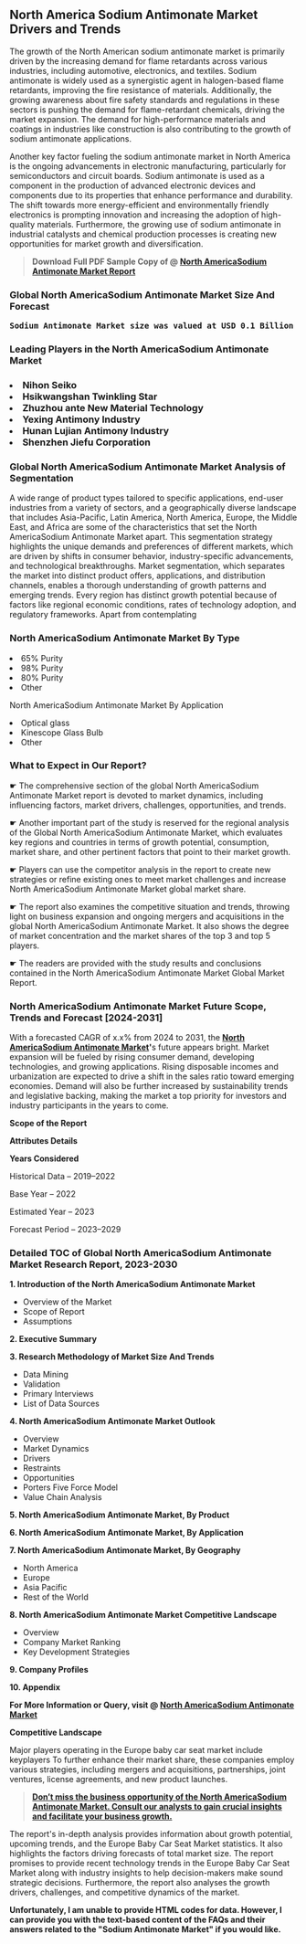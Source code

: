 <p> <h2>North America Sodium Antimonate Market Drivers and Trends</h2><p>The growth of the North American sodium antimonate market is primarily driven by the increasing demand for flame retardants across various industries, including automotive, electronics, and textiles. Sodium antimonate is widely used as a synergistic agent in halogen-based flame retardants, improving the fire resistance of materials. Additionally, the growing awareness about fire safety standards and regulations in these sectors is pushing the demand for flame-retardant chemicals, driving the market expansion. The demand for high-performance materials and coatings in industries like construction is also contributing to the growth of sodium antimonate applications.</p><p>Another key factor fueling the sodium antimonate market in North America is the ongoing advancements in electronic manufacturing, particularly for semiconductors and circuit boards. Sodium antimonate is used as a component in the production of advanced electronic devices and components due to its properties that enhance performance and durability. The shift towards more energy-efficient and environmentally friendly electronics is prompting innovation and increasing the adoption of high-quality materials. Furthermore, the growing use of sodium antimonate in industrial catalysts and chemical production processes is creating new opportunities for market growth and diversification.</p></p><blockquote id="" class=""><strong>Download Full PDF Sample Copy of @&nbsp;<a href="https://www.verifiedmarketreports.com/download-sample/?rid=288782&utm_source=GitHub-Jan&utm_medium=260" target="_blank">North AmericaSodium Antimonate Market Report</a>&nbsp;&nbsp;</strong></blockquote><h3 id="" class=""><strong>Global&nbsp;North AmericaSodium Antimonate Market Size And Forecast</strong></h3><pre class="reader-text-block__code-block"><strong>Sodium Antimonate Market size was valued at USD 0.1 Billion in 2022 and is projected to reach USD 0.16 Billion by 2030, growing at a CAGR of 5.5% from 2024 to 2030.</strong></pre><h3 id="" class="">Leading Players in the&nbsp;North AmericaSodium Antimonate Market</h3><h3 class=""></Li><Li>Nihon Seiko</Li><Li> Hsikwangshan Twinkling Star</Li><Li> Zhuzhou ante New Material Technology</Li><Li> Yexing Antimony Industry</Li><Li> Hunan Lujian Antimony Industry</Li><Li> Shenzhen Jiefu Corporation</h3><h3 id="" class="">Global&nbsp;North AmericaSodium Antimonate Market Analysis of Segmentation</h3><p id="" class="">A wide range of product types tailored to specific applications, end-user industries from a variety of sectors, and a geographically diverse landscape that includes Asia-Pacific, Latin America, North America, Europe, the Middle East, and Africa are some of the characteristics that set the North AmericaSodium Antimonate Market apart. This segmentation strategy highlights the unique demands and preferences of different markets, which are driven by shifts in consumer behavior, industry-specific advancements, and technological breakthroughs. Market segmentation, which separates the market into distinct product offers, applications, and distribution channels, enables a thorough understanding of growth patterns and emerging trends. Every region has distinct growth potential because of factors like regional economic conditions, rates of technology adoption, and regulatory frameworks. Apart from contemplating</p><h3 id="" class="">North AmericaSodium Antimonate Market&nbsp;By Type</h3><p></Li><Li>65% Purity</Li><Li> 98% Purity</Li><Li> 80% Purity</Li><Li> Other</p><div class="" data-test-id=""><p>North AmericaSodium Antimonate Market&nbsp;By Application</p></div><p class=""></Li><Li>Optical glass</Li><Li> Kinescope Glass Bulb</Li><Li> Other</p><div class="" data-test-id=""><h3><span class="">What to Expect in Our Report?</span></h3></div><div class="" data-test-id=""><p><span class="">☛ The comprehensive section of the global North AmericaSodium Antimonate Market report is devoted to market dynamics, including influencing factors, market drivers, challenges, opportunities, and trends.</span></p></div><div class="" data-test-id=""><p><span class="">☛ Another important part of the study is reserved for the regional analysis of the Global North AmericaSodium Antimonate Market, which evaluates key regions and countries in terms of growth potential, consumption, market share, and other pertinent factors that point to their market growth.</span></p></div><div class="" data-test-id=""><p><span class="">☛ Players can use the competitor analysis in the report to create new strategies or refine existing ones to meet market challenges and increase North AmericaSodium Antimonate Market global market share.</span></p></div><div class="" data-test-id=""><p><span class="">☛ The report also examines the competitive situation and trends, throwing light on business expansion and ongoing mergers and acquisitions in the global North AmericaSodium Antimonate Market. It also shows the degree of market concentration and the market shares of the top 3 and top 5 players.</span></p></div><div class="" data-test-id=""><p><span class="">☛ The readers are provided with the study results and conclusions contained in the North AmericaSodium Antimonate Market Global Market Report.</span></p></div><div class="" data-test-id=""><h3><span class="">North AmericaSodium Antimonate Market Future Scope, Trends and Forecast [2024-2031]</span></h3></div><div class="" data-test-id=""><p><span class="">With a forecasted CAGR of x.x% from 2024 to 2031, the <strong><a href="https://www.verifiedmarketreports.com/download-sample/?rid=288782&utm_source=GitHub-Jan&utm_medium=260" target="_blank">North AmericaSodium Antimonate Market</a>'</strong>s future appears bright. Market expansion will be fueled by rising consumer demand, developing technologies, and growing applications. Rising disposable incomes and urbanization are expected to drive a shift in the sales ratio toward emerging economies. Demand will also be further increased by sustainability trends and legislative backing, making the market a top priority for investors and industry participants in the years to come.</span></p><p id="ember66" class="ember-view reader-text-block__paragraph"><strong>Scope of the Report</strong></p><p id="ember67" class="ember-view reader-text-block__paragraph"><strong>Attributes Details</strong></p><p id="ember68" class="ember-view reader-text-block__paragraph"><strong>Years Considered</strong></p><p id="ember69" class="ember-view reader-text-block__paragraph">Historical Data &ndash; 2019&ndash;2022</p><p id="ember70" class="ember-view reader-text-block__paragraph">Base Year &ndash; 2022</p><p id="ember71" class="ember-view reader-text-block__paragraph">Estimated Year &ndash; 2023</p><p id="ember72" class="ember-view reader-text-block__paragraph">Forecast Period &ndash; 2023&ndash;2029</p></div><h3 id="" class="">Detailed TOC of Global North AmericaSodium Antimonate Market Research Report, 2023-2030</h3><p id="" class=""><strong>1. Introduction of the North AmericaSodium Antimonate Market</strong></p><ul><li>Overview of the Market</li><li>Scope of Report</li><li>Assumptions</li></ul><p id="" class=""><strong>2. Executive Summary</strong></p><p id="" class=""><strong>3. Research Methodology of Market Size And Trends</strong></p><ul><li>Data Mining</li><li>Validation</li><li>Primary Interviews</li><li>List of Data Sources</li></ul><p id="" class=""><strong>4. North AmericaSodium Antimonate Market Outlook</strong></p><ul><li>Overview</li><li>Market Dynamics</li><li>Drivers</li><li>Restraints</li><li>Opportunities</li><li>Porters Five Force Model</li><li>Value Chain Analysis</li></ul><p id="" class=""><strong>5. North AmericaSodium Antimonate Market, By Product</strong></p><p id="" class=""><strong>6. North AmericaSodium Antimonate Market, By Application</strong></p><p id="" class=""><strong>7. North AmericaSodium Antimonate Market, By Geography</strong></p><ul><li>North America</li><li>Europe</li><li>Asia Pacific</li><li>Rest of the World</li></ul><p id="" class=""><strong>8. North AmericaSodium Antimonate Market Competitive Landscape</strong></p><ul><li>Overview</li><li>Company Market Ranking</li><li>Key Development Strategies</li></ul><p id="" class=""><strong>9. Company Profiles</strong></p><p id="" class=""><strong>10. Appendix</strong></p><p><strong>For More Information or Query, visit&nbsp;@ <a href="https://www.verifiedmarketreports.com/product/sodium-antimonate-market/" target="_blank">North AmericaSodium Antimonate Market</a></strong></p><p id="ember61" class="ember-view reader-text-block__paragraph"><strong>Competitive Landscape</strong></p><p id="ember62" class="ember-view reader-text-block__paragraph">Major players operating in the Europe baby car seat market include keyplayers To further enhance their market share, these companies employ various strategies, including mergers and acquisitions, partnerships, joint ventures, license agreements, and new product launches.</p><blockquote id="ember63" class="ember-view reader-text-block__blockquote"><strong><a href="https://www.verifiedmarketreports.com/download-sample/?rid=288782&utm_source=GitHub-Jan&utm_medium=260" target="_blank">Don&rsquo;t miss the business opportunity of the North AmericaSodium Antimonate Market. Consult our analysts to gain crucial insights and facilitate your business growth.</a></strong></blockquote><p id="ember64" class="ember-view reader-text-block__paragraph">The report's in-depth analysis provides information about growth potential, upcoming trends, and the Europe Baby Car Seat Market statistics. It also highlights the factors driving forecasts of total market size. The report promises to provide recent technology trends in the Europe Baby Car Seat Market along with industry insights to help decision-makers make sound strategic decisions. Furthermore, the report also analyses the growth drivers, challenges, and competitive dynamics of the market.</p><p class="ember-view reader-text-block__paragraph"><strong>Unfortunately, I am unable to provide HTML codes for data. However, I can provide you with the text-based content of the FAQs and their answers related to the "Sodium Antimonate Market" if you would like.</strong></p>
